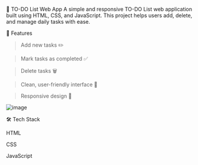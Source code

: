 📝 TO-DO List Web App
A simple and responsive TO-DO List web application built using HTML, CSS, and JavaScript. This project helps users add, delete, and manage daily tasks with ease.

🚀 Features
>Add new tasks ✏️

>Mark tasks as completed ✅

>Delete tasks 🗑️

>Clean, user-friendly interface 🌟

>Responsive design 📱

![image](https://github.com/user-attachments/assets/89cb52aa-cb3a-4c9f-93b7-d6044fad1816)


🛠️ Tech Stack

HTML

CSS

JavaScript
